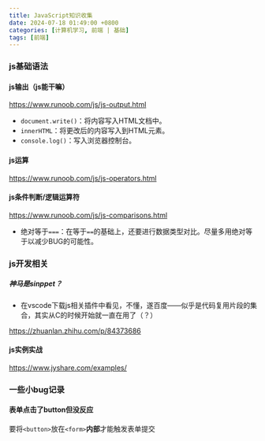 ```yaml
---
title: JavaScript知识收集
date: 2024-07-18 01:49:00 +0800
categories: [计算机学习, 前端 | 基础]
tags: [前端]
---
```


### js基础语法

#### js输出（js能干嘛）

<https://www.runoob.com/js/js-output.html>  

- `document.write()`：将内容写入HTML文档中。  
- `innerHTML`：将更改后的内容写入到HTML元素。  
- `console.log()`：写入浏览器控制台。  

#### js运算

<https://www.runoob.com/js/js-operators.html>  

#### js条件判断/逻辑运算符

<https://www.runoob.com/js/js-comparisons.html>  

- 绝对等于`===`：在等于`==`的基础上，还要进行数据类型对比。尽量多用绝对等于以减少BUG的可能性。  



### js开发相关

##### 神马是sinppet？

- 在vscode下载js相关插件中看见，不懂，遂百度——似乎是代码复用片段的集合，其实从C的时候开始就一直在用了（？）   

<https://zhuanlan.zhihu.com/p/84373686>  

####  js实例实战

<https://www.jyshare.com/examples/>    



### 一些小bug记录

#### 表单点击了button但没反应

要将`<button>`放在`<form>`**内部**才能触发表单提交  



